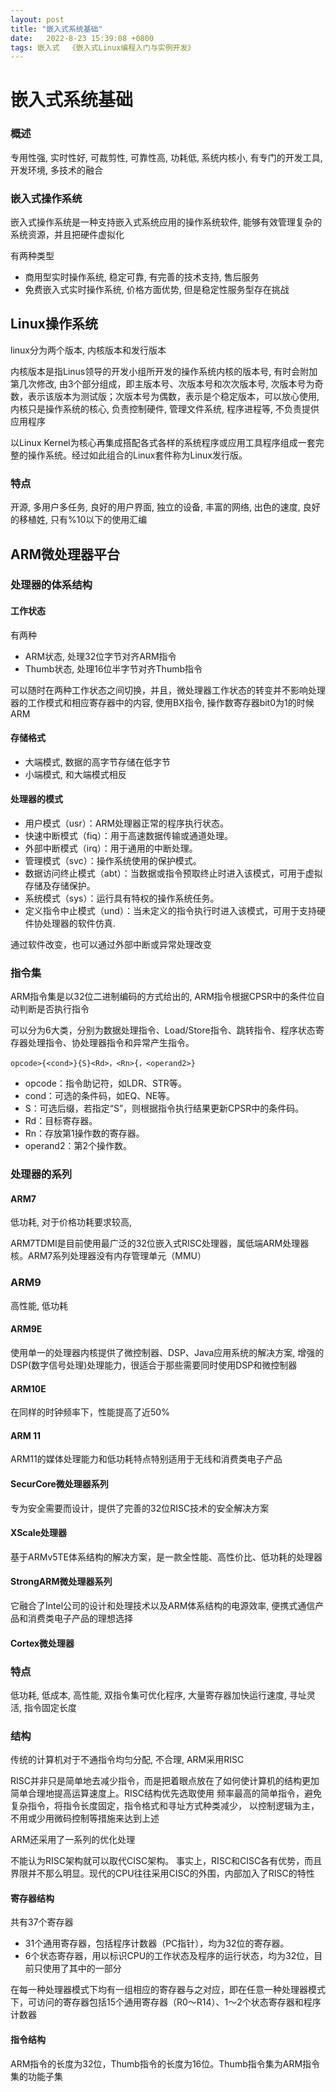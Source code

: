 ```yaml
---
layout: post
title: "嵌入式系统基础" 
date:   2022-8-23 15:39:08 +0800
tags: 嵌入式  《嵌入式Linux编程入门与实例开发》
---
```


# 嵌入式系统基础

### 概述

专用性强, 实时性好, 可裁剪性, 可靠性高, 功耗低, 系统内核小, 有专门的开发工具, 开发环境, 多技术的融合

### 嵌入式操作系统

嵌入式操作系统是一种支持嵌入式系统应用的操作系统软件, 能够有效管理复杂的系统资源，并且把硬件虚拟化

有两种类型

+   商用型实时操作系统, 稳定可靠, 有完善的技术支持, 售后服务
+   免费嵌入式实时操作系统, 价格方面优势, 但是稳定性服务型存在挑战

## Linux操作系统

linux分为两个版本, 内核版本和发行版本

内核版本是指Linus领导的开发小组所开发的操作系统内核的版本号, 有时会附加第几次修改, 由3个部分组成，即主版本号、次版本号和次次版本号, 次版本号为奇数，表示该版本为测试版；次版本号为偶数，表示是个稳定版本，可以放心使用, 内核只是操作系统的核心, 负责控制硬件, 管理文件系统, 程序进程等, 不负责提供应用程序

以Linux  Kernel为核心再集成搭配各式各样的系统程序或应用工具程序组成一套完整的操作系统。经过如此组合的Linux套件称为Linux发行版。

### 特点

开源, 多用户多任务, 良好的用户界面, 独立的设备, 丰富的网络, 出色的速度, 良好的移植姓, 只有%10以下的使用汇编

## ARM微处理器平台

### 处理器的体系结构

#### 工作状态

有两种

+   ARM状态, 处理32位字节对齐ARM指令
+   Thumb状态, 处理16位半字节对齐Thumb指令

可以随时在两种工作状态之间切换，并且，微处理器工作状态的转变并不影响处理器的工作模式和相应寄存器中的内容, 使用BX指令, 操作数寄存器bit0为1的时候ARM

#### 存储格式

+   大端模式, 数据的高字节存储在低字节
+   小端模式, 和大端模式相反

#### 处理器的模式

+   用户模式（usr）：ARM处理器正常的程序执行状态。
+   快速中断模式（fiq）：用于高速数据传输或通道处理。
+   外部中断模式（irq）：用于通用的中断处理。
+   管理模式（svc）：操作系统使用的保护模式。
+   数据访问终止模式（abt）：当数据或指令预取终止时进入该模式，可用于虚拟存储及存储保护。
+   系统模式（sys）：运行具有特权的操作系统任务。
+   定义指令中止模式（und）：当未定义的指令执行时进入该模式，可用于支持硬件协处理器的软件仿真.

通过软件改变，也可以通过外部中断或异常处理改变

### 指令集

ARM指令集是以32位二进制编码的方式给出的, ARM指令根据CPSR中的条件位自动判断是否执行指令

可以分为6大类，分别为数据处理指令、Load/Store指令、跳转指令、程序状态寄存器处理指令、协处理器指令和异常产生指令。

```
opcode>{<cond>}{S}<Rd>，<Rn>{，<operand2>}
```

+   opcode：指令助记符，如LDR、STR等。
+   cond：可选的条件码，如EQ、NE等。
+   S：可选后缀，若指定“S”，则根据指令执行结果更新CPSR中的条件码。
+   Rd：目标寄存器。
+   Rn：存放第1操作数的寄存器。
+   operand2：第2个操作数。

### 处理器的系列

#### ARM7

低功耗, 对于价格功耗要求较高, 

ARM7TDMI是目前使用最广泛的32位嵌入式RISC处理器，属低端ARM处理器核。ARM7系列处理器没有内存管理单元（MMU）

### ARM9

高性能, 低功耗

#### ARM9E

使用单一的处理器内核提供了微控制器、DSP、Java应用系统的解决方案, 增强的DSP(数字信号处理)处理能力，很适合于那些需要同时使用DSP和微控制器

####  ARM10E

在同样的时钟频率下，性能提高了近50%

#### ARM 11

ARM11的媒体处理能力和低功耗特点特别适用于无线和消费类电子产品

#### SecurCore微处理器系列

专为安全需要而设计，提供了完善的32位RISC技术的安全解决方案

#### XScale处理器

基于ARMv5TE体系结构的解决方案，是一款全性能、高性价比、低功耗的处理器

#### StrongARM微处理器系列

它融合了Intel公司的设计和处理技术以及ARM体系结构的电源效率, 便携式通信产品和消费类电子产品的理想选择

#### Cortex微处理器

### 特点

低功耗, 低成本, 高性能, 双指令集可优化程序, 大量寄存器加快运行速度, 寻址灵活, 指令固定长度

### 结构

传统的计算机对于不通指令均匀分配, 不合理, ARM采用RISC

RISC并非只是简单地去减少指令，而是把着眼点放在了如何使计算机的结构更加简单合理地提高运算速度上。RISC结构优先选取使用  频率最高的简单指令，避免复杂指令，将指令长度固定，指令格式和寻址方式种类减少，  以控制逻辑为主，不用或少用微码控制等措施来达到上述

ARM还采用了一系列的优化处理

不能认为RISC架构就可以取代CISC架构。  事实上，RISC和CISC各有优势，而且界限并不那么明显。现代的CPU往往采用CISC的外围，内部加入了RISC的特性

#### 寄存器结构

共有37个寄存器

+   31个通用寄存器，包括程序计数器（PC指针），均为32位的寄存器。
+   6个状态寄存器，用以标识CPU的工作状态及程序的运行状态，均为32位，目前只使用了其中的一部分

在每一种处理器模式下均有一组相应的寄存器与之对应，即在任意一种处理器模式下，可访问的寄存器包括15个通用寄存器（R0～R14）、1～2个状态寄存器和程序计数器

#### 指令结构

ARM指令的长度为32位，Thumb指令的长度为16位。Thumb指令集为ARM指令集的功能子集



